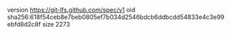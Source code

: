 version https://git-lfs.github.com/spec/v1
oid sha256:618f54ceb8e7beb0805ef7b034d2546bdcb6ddbcdd54833e4c3e99ebfd8d2c8f
size 2273
